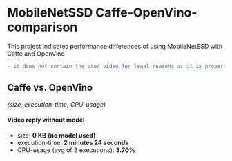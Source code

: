 # MobileNetSSD Caffe-OpenVino-comparison
This project indicates performance differences of using MobileNetSSD with Caffe and OpenVino
```diff
- it does not contain the used video for legal reasons as it is property of Udacity
```
## Caffe vs. OpenVino
*(size, execution-time, CPU-usage)*

#### Video reply without model

- size: **0 KB (no model used)**
- execution-time: **2 minutes 24 seconds**
- CPU-usage (avg of 3 executions): **3.70%**
